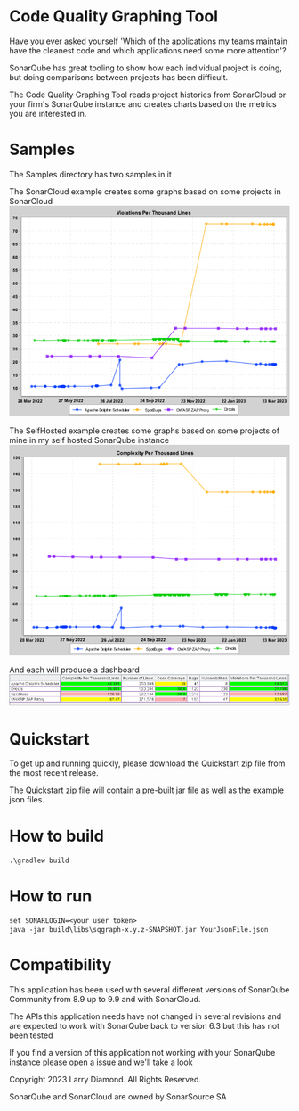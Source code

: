 # Code Quality Graphing Tool

Have you ever asked yourself 'Which of the applications my teams maintain have the cleanest code and which applications need some more attention'?

SonarQube has great tooling to show how each individual project is doing, but doing comparisons between projects has been difficult.

The Code Quality Graphing Tool reads project histories from SonarCloud or your firm's SonarQube instance and creates charts based on the metrics you are interested in.

# Samples

The Samples directory has two samples in it

The SonarCloud example creates some graphs based on some projects in SonarCloud
<img src="samples/sonarcloud/ViolationsPerThousandLines.png">

The SelfHosted example creates some graphs based on some projects of mine in my self hosted SonarQube instance
<img src="samples/sonarcloud/Complexity.png">

And each will produce a dashboard
<img src="docs/images/DashboardResized.png">

# Quickstart

To get up and running quickly, please download the Quickstart zip file from the most recent release.

The Quickstart zip file will contain a pre-built jar file as well as the example json files.


# How to build

```
.\gradlew build
```

# How to run 

```
set SONARLOGIN=<your user token>
java -jar build\libs\sqgraph-x.y.z-SNAPSHOT.jar YourJsonFile.json
```

# Compatibility
This application has been used with several different versions of SonarQube Community from 8.9 up to 9.9 and with SonarCloud.

The APIs this application needs have not changed in several revisions and are expected to work with SonarQube back to version 6.3 but this has not been tested

If you find a version of this application not working with your SonarQube instance please open a issue and we'll take a look
  
Copyright 2023 Larry Diamond.   All Rights Reserved.

SonarQube and SonarCloud are owned by SonarSource SA
